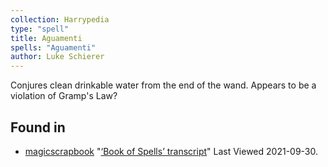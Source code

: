 ```yaml
---
collection: Harrypedia
type: "spell"
title: Aguamenti
spells: "Aguamenti"
author: Luke Schierer
---
```


Conjures clean drinkable water from the end of the wand. Appears to be a violation of Gramp's Law?



## Found in

* [magicscrapbook](https://magicscrapbook.tumblr.com/)
  "[‘Book of Spells’ transcript](https://magicscrapbook.tumblr.com/post/162085200042/book-of-spells-transcript)"
  Last Viewed 2021-09-30.


